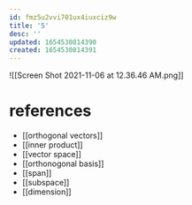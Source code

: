 ```yaml
---
id: fmz5u2vvi701ux4iuxciz9w
title: '5'
desc: ''
updated: 1654530814390
created: 1654530814391
---
```

![[Screen Shot 2021-11-06 at 12.36.46 AM.png]]
# references
- [[orthogonal vectors]]
- [[inner product]]
- [[vector space]]
- [[orthonogonal basis]]
- [[span]]
- [[subspace]]
- [[dimension]]
